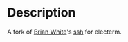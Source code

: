 # Description

A fork of [Brian White](https://github.com/mscdex)'s [ssh](https://github.com/mscdex/ssh2) for electerm.

